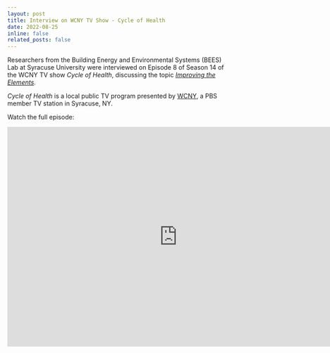 ```yaml
---
layout: post
title: Interview on WCNY TV Show - Cycle of Health
date: 2022-08-25
inline: false
related_posts: false
---
```


Researchers from the Building Energy and Environmental Systems (BEES) Lab at Syracuse University were interviewed on Episode 8 of Season 14 of the WCNY TV show *Cycle of Health*, discussing the topic *[Improving the Elements](https://video.wcny.org/video/improving-the-elements-vhe03q/)*.

*Cycle of Health* is a local public TV program presented by [WCNY](http://www.wcny.org/), a PBS member TV station in Syracuse, NY.

Watch the full episode:

<iframe width="770" height="500" src="https://player.pbs.org/viralplayer/3070931305/" allowfullscreen allow="encrypted-media" style="border: 0;"></iframe>